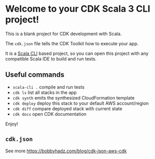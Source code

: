 # Welcome to your CDK Scala 3 CLI project!

This is a blank project for CDK development with Scala.

The `cdk.json` file tells the CDK Toolkit how to execute your app.

It is a [Scala CLI](https://scala-cli.virtuslab.org/) based project, so you can open this project with any compatible Scala IDE to build and run tests.


## Useful commands

 * `scala-cli .`     compile and run tests
 * `cdk ls`          list all stacks in the app
 * `cdk synth`       emits the synthesized CloudFormation template
 * `cdk deploy`      deploy this stack to your default AWS account/region
 * `cdk diff`        compare deployed stack with current state
 * `cdk docs`        open CDK documentation

Enjoy!

## `cdk.json`

See more https://bobbyhadz.com/blog/cdk-json-aws-cdk
